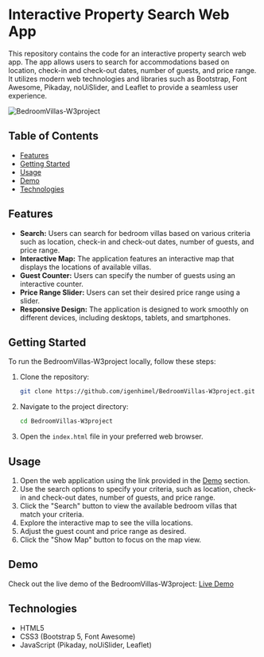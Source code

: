 # Interactive Property Search Web App

This repository contains the code for an interactive property search web app. The app allows users to search for accommodations based on location, check-in and check-out dates, number of guests, and price range. It utilizes modern web technologies and libraries such as Bootstrap, Font Awesome, Pikaday, noUiSlider, and Leaflet to provide a seamless user experience.

![BedroomVillas-W3project](https://user-images.githubusercontent.com/your-image.png)

## Table of Contents
- [Features](#features)
- [Getting Started](#getting-started)
- [Usage](#usage)
- [Demo](#demo)
- [Technologies](#technologies)


## Features

- **Search:** Users can search for bedroom villas based on various criteria such as location, check-in and check-out dates, number of guests, and price range.
- **Interactive Map:** The application features an interactive map that displays the locations of available villas.
- **Guest Counter:** Users can specify the number of guests using an interactive counter.
- **Price Range Slider:** Users can set their desired price range using a slider.
- **Responsive Design:** The application is designed to work smoothly on different devices, including desktops, tablets, and smartphones.

## Getting Started

To run the BedroomVillas-W3project locally, follow these steps:

1. Clone the repository:

   ```bash
   git clone https://github.com/igenhimel/BedroomVillas-W3project.git
   ```

2. Navigate to the project directory:

   ```bash
   cd BedroomVillas-W3project
   ```

3. Open the `index.html` file in your preferred web browser.

## Usage

1. Open the web application using the link provided in the [Demo](#demo) section.
2. Use the search options to specify your criteria, such as location, check-in and check-out dates, number of guests, and price range.
3. Click the "Search" button to view the available bedroom villas that match your criteria.
4. Explore the interactive map to see the villa locations.
5. Adjust the guest count and price range as desired.
6. Click the "Show Map" button to focus on the map view.


## Demo

Check out the live demo of the BedroomVillas-W3project: [Live Demo](https://illustrious-conkies-2bb1cd.netlify.app/)

## Technologies

- HTML5
- CSS3 (Bootstrap 5, Font Awesome)
- JavaScript (Pikaday, noUiSlider, Leaflet)


